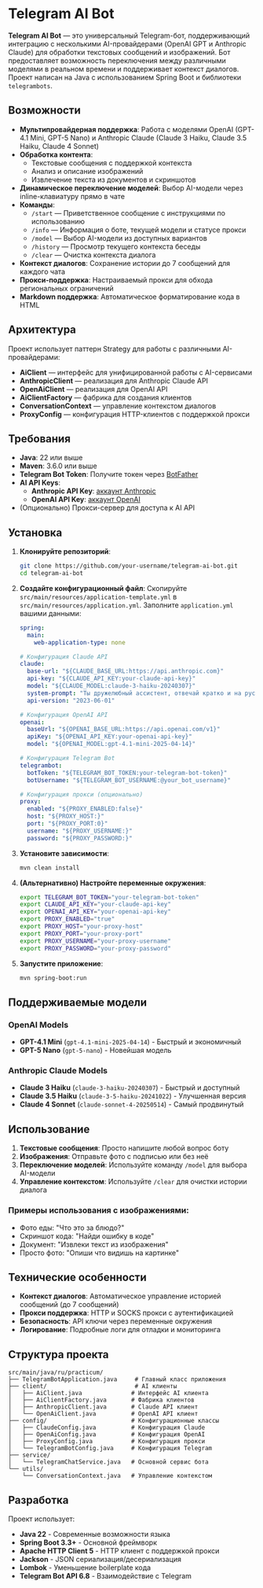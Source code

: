 # Telegram AI Bot

**Telegram AI Bot** — это универсальный Telegram-бот, поддерживающий интеграцию с несколькими AI-провайдерами (OpenAI GPT и Anthropic Claude) для обработки текстовых сообщений и изображений. Бот предоставляет возможность переключения между различными моделями в реальном времени и поддерживает контекст диалогов. Проект написан на Java с использованием Spring Boot и библиотеки `telegrambots`.

## Возможности

- **Мультипровайдерная поддержка**: Работа с моделями OpenAI (GPT-4.1 Mini, GPT-5 Nano) и Anthropic Claude (Claude 3 Haiku, Claude 3.5 Haiku, Claude 4 Sonnet)
- **Обработка контента**: 
  - Текстовые сообщения с поддержкой контекста
  - Анализ и описание изображений
  - Извлечение текста из документов и скриншотов
- **Динамическое переключение моделей**: Выбор AI-модели через inline-клавиатуру прямо в чате
- **Команды**:
  - `/start` — Приветственное сообщение с инструкциями по использованию
  - `/info` — Информация о боте, текущей модели и статусе прокси
  - `/model` — Выбор AI-модели из доступных вариантов
  - `/history` — Просмотр текущего контекста беседы
  - `/clear` — Очистка контекста диалога
- **Контекст диалогов**: Сохранение истории до 7 сообщений для каждого чата
- **Прокси-поддержка**: Настраиваемый прокси для обхода региональных ограничений
- **Markdown поддержка**: Автоматическое форматирование кода в HTML

## Архитектура

Проект использует паттерн Strategy для работы с различными AI-провайдерами:
- **AiClient** — интерфейс для унифицированной работы с AI-сервисами
- **AnthropicClient** — реализация для Anthropic Claude API
- **OpenAiClient** — реализация для OpenAI API
- **AiClientFactory** — фабрика для создания клиентов
- **ConversationContext** — управление контекстом диалогов
- **ProxyConfig** — конфигурация HTTP-клиентов с поддержкой прокси

## Требования

- **Java**: 22 или выше
- **Maven**: 3.6.0 или выше
- **Telegram Bot Token**: Получите токен через [BotFather](https://t.me/BotFather)
- **AI API Keys**:
  - **Anthropic API Key**: [аккаунт Anthropic](https://www.anthropic.com)
  - **OpenAI API Key**: [аккаунт OpenAI](https://www.openai.com)
- (Опционально) Прокси-сервер для доступа к AI API

## Установка

1. **Клонируйте репозиторий**:
   ```bash
   git clone https://github.com/your-username/telegram-ai-bot.git
   cd telegram-ai-bot
   ```

2. **Создайте конфигурационный файл**:
   Скопируйте `src/main/resources/application-template.yml` в `src/main/resources/application.yml`.
   Заполните `application.yml` вашими данными:
   ```yaml
   spring:
     main:
       web-application-type: none

   # Конфигурация Claude API
   claude:
     base-url: "${CLAUDE_BASE_URL:https://api.anthropic.com}"
     api-key: "${CLAUDE_API_KEY:your-claude-api-key}"
     model: "${CLAUDE_MODEL:claude-3-haiku-20240307}"
     system-prompt: "Ты дружелюбный ассистент, отвечай кратко и на русском."
     api-version: "2023-06-01"

   # Конфигурация OpenAI API  
   openai:
     baseUrl: "${OPENAI_BASE_URL:https://api.openai.com/v1}"
     apiKey: "${OPENAI_API_KEY:your-openai-api-key}"
     model: "${OPENAI_MODEL:gpt-4.1-mini-2025-04-14}"

   # Конфигурация Telegram Bot
   telegrambot:
     botToken: "${TELEGRAM_BOT_TOKEN:your-telegram-bot-token}"
     botUsername: "${TELEGRAM_BOT_USERNAME:@your_bot_username}"

   # Конфигурация прокси (опционально)
   proxy:
     enabled: "${PROXY_ENABLED:false}"
     host: "${PROXY_HOST:}"
     port: "${PROXY_PORT:0}"
     username: "${PROXY_USERNAME:}"
     password: "${PROXY_PASSWORD:}"
   ```

3. **Установите зависимости**:
   ```bash
   mvn clean install
   ```

4. **(Альтернативно) Настройте переменные окружения**:
   ```bash
   export TELEGRAM_BOT_TOKEN="your-telegram-bot-token"
   export CLAUDE_API_KEY="your-claude-api-key"
   export OPENAI_API_KEY="your-openai-api-key"
   export PROXY_ENABLED="true"
   export PROXY_HOST="your-proxy-host"
   export PROXY_PORT="your-proxy-port"
   export PROXY_USERNAME="your-proxy-username"
   export PROXY_PASSWORD="your-proxy-password"
   ```

5. **Запустите приложение**:
   ```bash
   mvn spring-boot:run
   ```

## Поддерживаемые модели

### OpenAI Models
- **GPT-4.1 Mini** (`gpt-4.1-mini-2025-04-14`) - Быстрый и экономичный
- **GPT-5 Nano** (`gpt-5-nano`) - Новейшая модель

### Anthropic Claude Models  
- **Claude 3 Haiku** (`claude-3-haiku-20240307`) - Быстрый и доступный
- **Claude 3.5 Haiku** (`claude-3-5-haiku-20241022`) - Улучшенная версия
- **Claude 4 Sonnet** (`claude-sonnet-4-20250514`) - Самый продвинутый

## Использование

1. **Текстовые сообщения**: Просто напишите любой вопрос боту
2. **Изображения**: Отправьте фото с подписью или без неё
3. **Переключение моделей**: Используйте команду `/model` для выбора AI-модели
4. **Управление контекстом**: Используйте `/clear` для очистки истории диалога

### Примеры использования с изображениями:
- Фото еды: "Что это за блюдо?"
- Скриншот кода: "Найди ошибку в коде"
- Документ: "Извлеки текст из изображения"
- Просто фото: "Опиши что видишь на картинке"

## Технические особенности

- **Контекст диалогов**: Автоматическое управление историей сообщений (до 7 сообщений)
- **Прокси поддержка**: HTTP и SOCKS прокси с аутентификацией
- **Безопасность**: API ключи через переменные окружения
- **Логирование**: Подробные логи для отладки и мониторинга

## Структура проекта

```
src/main/java/ru/practicum/
├── TelegramBotApplication.java     # Главный класс приложения
├── client/                         # AI клиенты
│   ├── AiClient.java              # Интерфейс AI клиента
│   ├── AiClientFactory.java       # Фабрика клиентов
│   ├── AnthropicClient.java       # Claude API клиент
│   └── OpenAiClient.java          # OpenAI API клиент
├── config/                        # Конфигурационные классы
│   ├── ClaudeConfig.java          # Конфигурация Claude
│   ├── OpenAiConfig.java          # Конфигурация OpenAI
│   ├── ProxyConfig.java           # Конфигурация прокси
│   └── TelegramBotConfig.java     # Конфигурация Telegram
├── service/
│   └── TelegramChatService.java   # Основной сервис бота
└── utils/
    └── ConversationContext.java   # Управление контекстом
```

## Разработка

Проект использует:
- **Java 22** - Современные возможности языка
- **Spring Boot 3.3+** - Основной фреймворк
- **Apache HTTP Client 5** - HTTP клиент с поддержкой прокси
- **Jackson** - JSON сериализация/десериализация
- **Lombok** - Уменьшение boilerplate кода
- **Telegram Bot API 6.8** - Взаимодействие с Telegram
